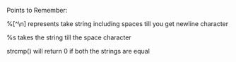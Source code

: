 
Points to Remember:

%[^\n] represents take string including spaces till you get newline character

%s takes the string till the space character

strcmp() will return 0 if both the strings are equal

